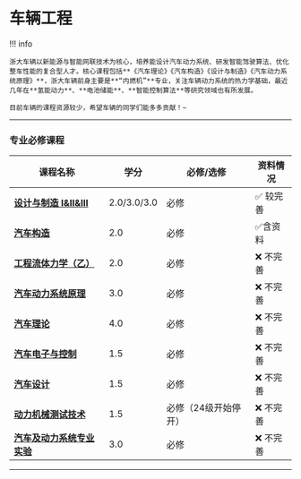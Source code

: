 # 车辆工程

!!! info 

    浙大车辆以新能源与智能网联技术为核心，培养能设计汽车动力系统、研发智能驾驶算法、优化整车性能的复合型人才。核心课程包括**《汽车理论》《汽车构造》《设计与制造》《汽车动力系统原理》**，浙大车辆前身主要是**“内燃机”**专业，关注车辆动力系统的热力学基础，最近几年在**氢能动力**、**电池储能**、**智能控制算法**等研究领域也有所发展。

    目前车辆的课程资源较少，希望车辆的同学们能多多贡献！~
  
 --- 

### 专业必修课程

| 课程名称                  | 学分  | 必修/选修 | 资料情况 |
| -------                   | ----- | ---- | ------------| 
| [**设计与制造 I&II&III**](./Route/设计与制造.md)                |   2.0/3.0/3.0  |  必修  |   :white_check_mark: 较完善  |
| [**汽车构造**](./Route/汽车构造.md)                |   2.0  |  必修 |   :white_check_mark:含资料 |
| [**工程流体力学（乙）**](./Route/工程流体力学（乙）.md)    | 2.0  |  必修  |   :x: 不完善 | 
| [**汽车动力系统原理**](./Route/汽车动力系统原理.md)   | 3.0  |  必修  | :x: 不完善   |
| [**汽车理论**](./Route/汽车理论.md)   | 4.0  |  必修  | :x: 不完善  |
| [**汽车电子与控制**](./Route/汽车电子与控制.md)  |  1.5    |  必修 |  :x: 不完善   |
| [**汽车设计**](./Route/汽车设计.md)    | 1.5  |  必修  |   :x: 不完善 |
| [**动力机械测试技术**](./Route/动力机械测试技术.md)    | 1.5  |  必修（24级开始停开） |  :x: 不完善 |
| [**汽车及动力系统专业实验**](./Route/汽车及动力系统专业实验.md)    | 3.0  |  必修   |  :x: 不完善 |

---
